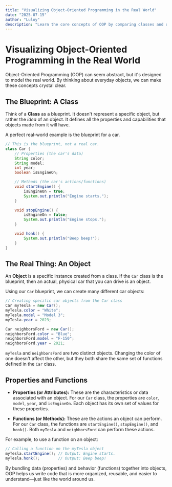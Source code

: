```yaml
---
title: "Visualizing Object-Oriented Programming in the Real World"
date: "2025-07-15"
author: "Luloy"
description: "Learn the core concepts of OOP by comparing classes and objects to real-world examples like blueprints and cars."
---
```


# Visualizing Object-Oriented Programming in the Real World

Object-Oriented Programming (OOP) can seem abstract, but it's designed to model the real world. By thinking about everyday objects, we can make these concepts crystal clear.

## The Blueprint: A Class

Think of a **Class** as a blueprint. It doesn't represent a specific object, but rather the *idea* of an object. It defines all the properties and capabilities that objects made from it will have.

A perfect real-world example is the blueprint for a car.

```java
// This is the blueprint, not a real car.
class Car {
    // Properties (the car's data)
    String color;
    String model;
    int year;
    boolean isEngineOn;

    // Methods (the car's actions/functions)
    void startEngine() {
        isEngineOn = true;
        System.out.println("Engine starts.");
    }

    void stopEngine() {
        isEngineOn = false;
        System.out.println("Engine stops.");
    }

    void honk() {
        System.out.println("Beep beep!");
    }
}
```

## The Real Thing: An Object

An **Object** is a specific instance created from a class. If the `Car` class is the blueprint, then an actual, physical car that you can drive is an object.

Using our `Car` blueprint, we can create many different car objects:

```java
// Creating specific car objects from the Car class
Car myTesla = new Car();
myTesla.color = "White";
myTesla.model = "Model 3";
myTesla.year = 2023;

Car neighborsFord = new Car();
neighborsFord.color = "Blue";
neighborsFord.model = "F-150";
neighborsFord.year = 2021;
```

`myTesla` and `neighborsFord` are two distinct objects. Changing the color of one doesn't affect the other, but they both share the same set of functions defined in the `Car` class.

## Properties and Functions

*   **Properties (or Attributes):** These are the characteristics or data associated with an object. For our `Car` class, the properties are `color`, `model`, `year`, and `isEngineOn`. Each object has its own set of values for these properties.

*   **Functions (or Methods):** These are the actions an object can perform. For our `Car` class, the functions are `startEngine()`, `stopEngine()`, and `honk()`. Both `myTesla` and `neighborsFord` can perform these actions.

For example, to use a function on an object:

```java
// Calling a function on the myTesla object
myTesla.startEngine(); // Output: Engine starts.
myTesla.honk();        // Output: Beep beep!
```

By bundling data (properties) and behavior (functions) together into objects, OOP helps us write code that is more organized, reusable, and easier to understand—just like the world around us.
